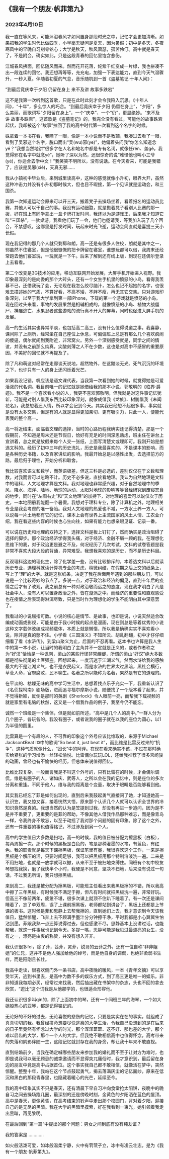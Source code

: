 ## 《我有一个朋友·帆菲第九》

### 2023年4月10日

我一直在等风来，可能沐浴春风才如同置身那段时光之中，记忆才会更加清晰。如果把我的学生时代比做四季，小学毫无疑问是夏天，因为暑假；初中是冬天，冬夜寒风中的早晚自习刻骨铭心；大学是秋天，秋风萧瑟，孤苦伶仃。高中就是春天了，不是附会，确实如此，只是这段青春的回忆里饱含悲伤。

江城春风拂面，回忆随风而来。然而花开花落，姹紫千红变成一片绿，我也拼凑不出一段连续的回忆。我还想再等等，充充电，加强一下表达能力，直到今天气温骤升，一秒入夏。伴随着初夏的气息，音乐随机到一首《盗墓笔记·十年人间》：

“到最后竟庆幸于夕阳
仍留在身上
来不及讲 故事多跌宕”

这不是我第一次听到这首歌，只是在此时此刻才会令我陷入沉思。《十年人间》，“十年”，多么惊人的巧合。“到最后竟庆幸于夕阳 仍留在身上”，“夕阳”，多么美丽，而歌词写“夕阳留在身上”，一个“庆幸”、一个“仍”，更显绝妙。“来不及讲 故事多跌宕”，这首歌是《盗墓笔记》的，我完全没有看过，可能他的故事跌宕起伏，我却被这个“故事”拉回了我的高中时代第一次看到这个名字的时候。

姝拿着一本书在看，我瞟了一眼，像是一本小说而不是教辅，我凑过去看了一眼，看到了吴邪这个名字，脱口而出“吴(wu)邪(ye)”，她偏着头问我“你怎么知道念yé？”我想当然地讲“很多字在人名和地名中都是专有名词，就像任rén、盖gě，我觉得邪在名字中就念yé”，她听了深以为然，还很惊奇的说“难怪他也叫小三爷(yé)，你适合去学中文！”我笑笑不明所以，没有说话。在今天看来，可能是我错了，应该是吴邪(xié)，天真无邪……


我从小镇初中毕业后，来到城里读高中，这种的感觉就像小升初，眼界大开，虽然这种冲击力并没有小升初那时候大，但也目不暇接，第一个见识就是运动会，和三国杀。

我第一次知道运动会原来可以开三天，搬着凳子去操场坐着，看着报名的运动员比赛，其他人可以干自己的事。我没有运动细胞，就是搬着凳子看别人比赛的那一拨，好在班上有同学拿出一盒卡牌打发时间，我还以为是游戏王，后来我才知道它叫“三国杀”，一款桌游。我看他们玩了一会，他们也邀请我，等我加入玩了几个回合，不禁感叹，这哪里是打发时间，玩起来时光飞逝，运动会简直就是喜提三天小长假。

现在我记得的那几个人就只剩郓和朗，高一还是有很多人住校，朗就是其中之一，郓虽然不住寝室，但是他很慷慨的把卡牌留在寝室，谁想玩都可以借，我周末还经常跑去他们寝室玩，一玩就是一下午。后来了解到还有线上版，到现在还偶尔登录上去看看。

第二个改变是3G技术的应用，移动互联网开始发展，大屏手机开始进入视野。我印象最深刻的是向委的那个大砖头，还有一个女生手机里的愤怒的小鸟，看得我羡慕不已，还借我玩了会，无论现在我怎么绞尽脑汁，怎么也记不起她的名字，也很难去描述她的气质，不算好看，不高不矮，不胖不瘦，再无其它交集。只对游戏印象深刻，以至于我大学拿到第一部iPhone，下载的第一个游戏就是愤怒的小鸟。现在回过头来看，事物的发展果然是相辅相成的，就像愤怒的小鸟、植物大战僵尸、神庙逃亡、水果忍者这些游戏的流行离不开大的屏幕，同时也促进大屏手机的发展。

高一的生活其实也异常平淡，也包括高二高三，没有什么值得说道之事。我喜静，课间除了上厕所，经常坐在自己座位上休息，可偏偏班上总是有那么几个喜欢疯闹的傻逼，偶尔就闹到我附近，非常窝火。另外一个深刻感受就是，同学之间的情谊，并没有之前那么纯真，尖酸刻薄之人不在少数，这也是对高中不感冒的重要原因，不美好的回忆就不再提及了。

除了凡和萌这对经常在走廊谈天说地，超然物外，在这黯淡无光、死气沉沉的环境之下，也许只有一人的身上还闪烁着光芒。

如果我没记错，帆应该是语文课代表，当我第一次看到她的时候，就觉得她是可爱活泼的代名词。我目前唯一的记忆就是她借给我的那本小说，郭敬明的《临界·爵迹》。我不是一个喜欢看小说的人，我更不喜欢郭敬明，但我就是对这件事记忆犹新，可能是对别人借我东西比较印象深刻，就像成借我《龙族》、树鹏借我《未闻花名》，我总想着还人情，所以才会记到今天。其实我已经想不起很多事，事实就是没有太多交集，但是有的人就是显得更加亲切、更有吸引力，只此一人，便能代表我的整个高一。


高一将近结束，面临着文理的选择，当时的心路历程我确实还记得清楚，那是一个假期前，不知道是周末还是节假日，恰好有充足的时间深思熟虑，班主任在讲台上宣讲着，总之就是放假来每个人交一张纸，上面写清楚文或理即可。我刚开始是想选文科的。经历了初中三年的历史洗礼，历史是我最喜欢的，不是课本的影响，而是各种历史书籍，以及百家讲坛的影响。我最开始总是以感性出发，去选择前方的路，最后归于理性，开始分析和取舍。

我比较喜欢语文和数学，而英语极差，但这三科是必选的，差别仅仅在于文数和理数，对我而言可以忽略不计。历史不必多说，直接看地理。我认为自然地理是文科中的理科，人文地理才算是文科。我对地理也非常感兴趣，对于自然地理中的季风、降水、海洋、陆地、地球的运动、太阳对地球的影响等等曾经研究到废寝忘食的地步，同时在“左图右史”和“天文地理”的加持下，对地理的喜爱可以说仅次于历史，一本地图册我能翻一个暑假。我想对于理科专业，除了计算机之外，地理相关专业是我会考虑的唯一备胎。我对人文地理的热爱也不减，一方水土养一方人，可以说每一片土地都有它的记忆，课本上会有世界上主流国家的风土人情、工农业介绍，我在看这些内容的时候也心生向往，如果有能力也想亲眼见证、记录一番。

可以说在历史和地理的双持之下，选择文科是板上钉钉了，然而确实是政治阻碍了选择的脚步。那个政治经济学得我头痛，对于经济、金融不屑一顾的我，在理想化思维下的我，对于政治更是避之不及，何况经历了几次考试，文科的试卷答题是我非常不喜欢大段大段的背诵，异常难受。我想我喜欢的是历史，而不是历史科目。

反观理科这边的理化生，除了化学差一些，没有比较排斥的，本着选文科以后就读历史专业，选理科就读计算机专业的考虑，稍微纠结，在假期之后上交的纸条上，写上了“理”的大字。就是这张纸条，决定了我在后面两年遇到的那些朋友们，可以说是一个比较奇妙的节点了。多说一点，对于政治和经济的偏见，直到十年后的疫情之后才有了改观，我之前总有一种对政治敬而远之的态度，现在我才明白了凡是社会中人，没有人可以置身政治之外，皆在漩涡之中。而经济的重要性和直观感受也在疫情之后表现得淋漓尽致，只是当时作为理想化的学生不能明白其中深意罢了。


我看过的小说屈指可数。小说的核心是情节、是故事，也即是说，小说天然适合改编成动画或影视，可能是由于我小时候的起点是漫画，现在则总是等着优秀的小说这种文字载体改编成视频载体，本质上就是懒惰，所以我是确确实实不喜欢看小说，除非是真的憋不住。小学看《三国演义》不知所云、胡乱翻翻，初中才仔仔细细看了看《水浒传》，到梁山聚义为止，后面的不忍再看。这本书也许算是我人生中的第一本小说，让当时的我明白了主角并不一定就是正义的，或者作者称之为“好汉”恰恰是一种讽刺，梁山的某些行径非常龌龊，所谓的梁山“好汉”绝大多数都是彻头彻尾的土匪强盗。回想起来，一度沉迷于江湖义气，然而水浒给我的感触最大的不是江湖义气，也不是农民起义，而是水浒的世界太过黑暗，黑社会横行，草菅人命，官府腐败，民不聊生。名著之所以能称为名著，果然是有它的道理的。

在平淡的、枯燥无味的高中学习生活中，总想着找点乐子充实一下，我重新认识了《名侦探柯南》剧场版，进而追寻福尔摩斯小说，随便找了一个版本看了起来，并不觉得新颖，反倒是那时的英剧《Sherlock》令人眼前一亮，而帮我下载视频的就是家里有电脑的秋然，这又是一个借我作品的例子，我至今仍不能忘。

诚然一个班级是一个集体，但是就如前所述，“高中是几个人的高中。”一群人分为几个圈子，各玩各的。我没有圈子，或者说我的圈子就在以我的座位为圆心，以1为半径的圆里。

比雷算是一个有趣的人，不可靠的印象这个外号应该比维取的，来源于Michael Jackson《Beat It》中的歌词“So beat it, just beat it”，而比维是比雷反过来的“抗争”，这种气质就像什么，“团长”中的阿译。在现在看来确实不该，不过在那时确实给紧张的学习增添一丝轻松愉悦。比雷偶尔玩玩LOL，还给我推荐了很多宫崎骏的动画，曾经也有不愉快的经历，但总体来说值得回忆。

比维比较复杂，一般而言我是不叫这个外号的，只有比雷在的时候，才会偶尔调侃。维是有圈子的人，诸如庆、武等人，之所以会在我的记忆中，则是座位的多次分离和重逢。不同于他人，维与我的距离是个变量，取决于眼睛是否能够看到他。


其实我已经忘了菲是如何出现的，直到后来我鼓起勇气直接问了她，才知道她高一认识笠，我又惊又喜，接着恍然大悟，原来那个认识几个人就可以认识全世界的冷知识竟然是真的。我想当然的认为是笠提到过我，却没有再进一步追问，因为是不是并不重要了，更重要的是菲的帮助，不像其他人借我作品那种难忘，而是像青鸟一样，令我终身不敢忘，以至于动摇了我对那个问题的固有印象。除了这个之外，还有一件重要的事也值得铭记，不过涉及到另一个人。

高中的学生值日大多数是扫地，高一的时候，我的值日被分配为擦黑板（白板），每两周擦一次。那个时候的黑板是白色的，笔是那种灌墨的水笔，有蓝色，有红色。我的职责就是每天下课擦黑板，保证笔里有墨，我很喜欢这个工作，一来是擦黑板是个解压的活，只要时间足够，我可以把黑板用那个特制溶液洗一遍。二来是不用扫地，也就是一放学就可以撤，从来不至于被扫地束缚住。同班有个初中校友琴想找我换，磨了我快半个小时，我硬是不同意，坚决不扫地，后来没有说过一句话，不过我无所谓，我只想擦黑板。

来到高二，我还是被分配为擦黑板，可能班主任看出来我黑板擦的不错，所以我高中擦了三年黑板，有时候我不满足于擦，但凡有时间就把黑板洗一遍，非常好玩。但高三不像前两年，疲惫不堪，很多次课上就顶不住趴下睡着了。有一次还是课间睡着了，忘了单双周，误了上课前擦黑板，老师都站到讲台了，黑板上还都是上节课的板书。这时候是菲和思静上去帮我擦的，直到她们上去，我才意识到今天该我值日，猛然惊醒，飞奔上去不顾满手墨汁分分钟擦干净，平时我都是小心翼翼生怕沾到墨。菲跟我熟一点还算说得过去，但也感激不尽。思静基本上没讲过话，也能帮我，就这一件事我也记到今天。多提一嘴，思静可能是我见过最漂亮的女生，没有之一，漂亮是由衷的称赞，并没有想入非非。


我认识很多fei，除了菲，茜菲，灵菲，锐哥的云菲之外，还有一位自称“非非姐姐”的仁兄，这并不是他人强加给他的绰号，而是他自身的调侃，也绝非柔弱书生样，而是阳刚且长壮。

我高中走读，很喜欢侧门外一条书店，高中夜晚的暖风，一本《青年文摘》可以享受半天，逃到书里去，是高中为数不多的娱乐方式，到了高三更是唯一的娱乐。非非知道我每期必买，经常过来找我，然后抽出藏在书架中的杂志，头也不回的拿去欣赏，“逗比”这个词我是从他那学的，也很适合形容他。

我还认识很多叫qin的，除了上面初中的琴，还有一个同班三年的海琴，一个如大姐般热心的亚琴，都是记得铭记的。

无论好的不好的过去，无论喜悦的悲伤的记忆，只要是实实在在的事实，就组成了真真切切的我。我曾经拼命想要尽快逃离的大学生活，令我自己没想到的是在后来的日子里竟然有怀念过大学的时光，那个浑浑噩噩、这不好、那也差的大学，那个难以启齿的大学，那个一个人的大学。但我绝不敢相信高中也值得怀念，高考带来的失落和阴影伴随一生，这段记忆就封存在我的身旁，却让我十年来不敢直视。

直到结婚前夕，当我在确定喊哪些朋友来参加我的婚礼而不至于让对方为难时，也即是说我可以毫无顾忌的诚挚邀请而不显得突兀庸俗时，我才意识到，最后留在身边的朋友中竟是高中占据首位。这个事实我自己都不敢相信，就像活在梦中，突然惊醒。整整十年，我站在这个节点鼓起勇气，揭去落满灰尘的记忆面纱，原来在低沉和黑白的那段青春里，也隐藏着暖心的光芒，延续至今。

我的高中印象其实不只是春天，还有清晨下早自习冲向食堂抢太阳饼，夜晚中的晚自习之间去操场跑几圈，最深刻的还是傍晚时刻，金黄色的夕阳洒在蓝色的屋顶。高中是春天，更像黄昏，在高考结束的铃声中走出那个校园门，背对着夕阳，迎接自己的是无尽的黑暗。我在大学的黑暗里摸索，好在我看到一束光，她引领着我走出黑暗，再见黎明。

在最后回到“第一篇”中提出的那个问题：男女之间到底有没有纯友谊？

我的答案是
…………


如火般活泼可爱，如冰般温柔宁静，火中有茕茕孑立，冰中有凌云壮志，是为《我有一个朋友·帆菲第九》。


